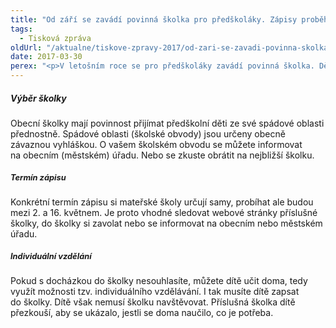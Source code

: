 ```yaml
---
title: "Od září se zavádí povinná školka pro předškoláky. Zápisy proběhnou v první polovině května"
tags:
  - Tisková zpráva
oldUrl: "/aktualne/tiskove-zpravy-2017/od-zari-se-zavadi-povinna-skolka-pro-predskolaky-zapisy-probehnou-v-prvni-polovine-kv"
date: 2017-03-30
perex: "<p>V letošním roce se pro předškoláky zavádí povinná školka. Děti, které do začátku září dosáhnou pěti let, musí povinně navštěvovat mateřskou školu. Zápisy do mateřských škol budou probíhat mezi 2. a 16. květnem. Konkrétní termín si každá mateřská škola určuje sama. Rodiče, nebo jiní zákonní zástupci, mají povinnost přihlásit dítě k předškolní docházce, svědomitě ho do školky posílat a také omlouvat jeho nepřítomnost. </p>"
---
```


<!-- imported from the old website -->

<h5>Výběr školky</h5> <p>Obecní školky mají povinnost přijímat předškolní děti ze své spádové oblasti přednostně. Spádové oblasti (školské obvody) jsou určeny obecně závaznou vyhláškou. O vašem školském obvodu se můžete informovat na obecním (městském) úřadu. Nebo se zkuste obrátit na nejbližší školku. </p> <h5><span style="font-size: 12.8px;">Termín zápisu</span></h5> <p>Konkrétní termín zápisu si mateřské školy určují samy, probíhat ale budou mezi 2. a 16. květnem. Je proto vhodné sledovat webové stránky příslušné školky, do školky si zavolat nebo se informovat na obecním nebo městském úřadu.</p> <h5><span style="font-size: 12.8px;">Individuální vzdělání</span></h5> <p>Pokud s docházkou do školky nesouhlasíte, můžete dítě učit doma, tedy využít možnosti tzv. individuálního vzdělávání. I tak musíte dítě zapsat do školky. Dítě však nemusí školku navštěvovat. Příslušná školka dítě přezkouší, aby se ukázalo, jestli se doma naučilo, co je potřeba. </p>
